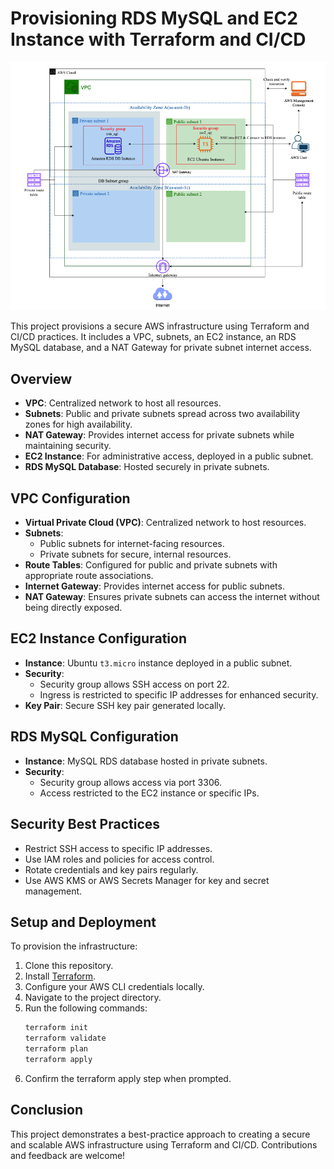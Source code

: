 # Provisioning RDS MySQL and EC2 Instance with Terraform and CI/CD

![MYSQLRDS](./arc-diagram.png)

This project provisions a secure AWS infrastructure using Terraform and CI/CD practices. It includes a VPC, subnets, an EC2 instance, an RDS MySQL database, and a NAT Gateway for private subnet internet access.

## Overview

- **VPC**: Centralized network to host all resources.
- **Subnets**: Public and private subnets spread across two availability zones for high availability.
- **NAT Gateway**: Provides internet access for private subnets while maintaining security.
- **EC2 Instance**: For administrative access, deployed in a public subnet.
- **RDS MySQL Database**: Hosted securely in private subnets.

## VPC Configuration

- **Virtual Private Cloud (VPC)**: Centralized network to host resources.
- **Subnets**:
  - Public subnets for internet-facing resources.
  - Private subnets for secure, internal resources.
- **Route Tables**: Configured for public and private subnets with appropriate route associations.
- **Internet Gateway**: Provides internet access for public subnets.
- **NAT Gateway**: Ensures private subnets can access the internet without being directly exposed.

## EC2 Instance Configuration

- **Instance**: Ubuntu `t3.micro` instance deployed in a public subnet.
- **Security**:
  - Security group allows SSH access on port 22.
  - Ingress is restricted to specific IP addresses for enhanced security.
- **Key Pair**: Secure SSH key pair generated locally.

## RDS MySQL Configuration

- **Instance**: MySQL RDS database hosted in private subnets.
- **Security**:
  - Security group allows access via port 3306.
  - Access restricted to the EC2 instance or specific IPs.

## Security Best Practices

- Restrict SSH access to specific IP addresses.
- Use IAM roles and policies for access control.
- Rotate credentials and key pairs regularly.
- Use AWS KMS or AWS Secrets Manager for key and secret management.

## Setup and Deployment

To provision the infrastructure:

1. Clone this repository.
2. Install [Terraform](https://developer.hashicorp.com/terraform/downloads).
3. Configure your AWS CLI credentials locally.
4. Navigate to the project directory.
5. Run the following commands:
   ```bash
   terraform init
   terraform validate
   terraform plan
   terraform apply
   ```
6. Confirm the terraform apply step when prompted.

## Conclusion

This project demonstrates a best-practice approach to creating a secure and scalable AWS infrastructure using Terraform and CI/CD. Contributions and feedback are welcome!
